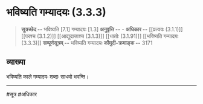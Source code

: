 # भविष्यति गम्यादयः (3.3.3)
> **सूत्रच्छेद --** भविष्यति [7.1] गम्यादयः [1.3]
> **अनुवृत्ति --** -
> **अधिकार --** [[प्रत्ययः (3.1.1)]] [[परश्च (3.1.2)]] [[आद्युदात्ताश्च (3.1.3)]] [[धातोः (3.1.91)]] [[भविष्यति गम्यादयः (3.3.3)]]
> **सम्पूर्णसूत्रम् --** भविष्यति गम्यादयः
> **कौमुदी-क्रमाङ्क --** 3171

## व्याख्या

भविष्यति काले गम्यादयः शब्दाः साधवो भवन्ति।

---
#सूत्र #अधिकार 